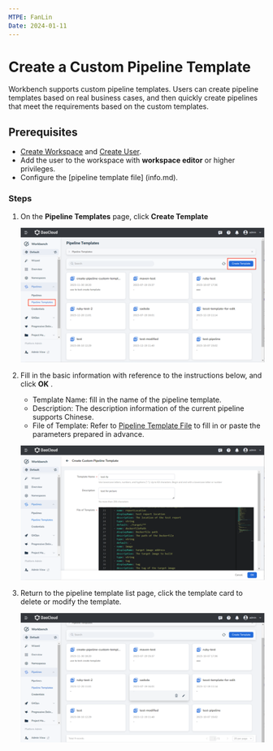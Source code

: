 ```yaml
---
MTPE: FanLin
Date: 2024-01-11
---
```


# Create a Custom Pipeline Template

Workbench supports custom pipeline templates. Users can create pipeline templates based on real business cases, and then quickly create pipelines that meet the requirements based on the custom templates.

## Prerequisites

- [Create Workspace](../../../../ghippo/user-guide/workspace/workspace.md) and [Create User](../../../../ghippo/user-guide/access-control/user.md).
- Add the user to the workspace with __workspace editor__ or higher privileges.
- Configure the [pipeline template file] (info.md).

### Steps

1. On the __Pipeline Templates__ page, click __Create Template__

    ![Create Template](../../../images/template04.png)

2. Fill in the basic information with reference to the instructions below, and click __OK__ .

    - Template Name: fill in the name of the pipeline template.
    - Description: The description information of the current pipeline supports Chinese.
    - File of Template: Refer to [Pipeline Template File](info.md) to fill in or paste the parameters prepared in advance.

    ![Fill Info](../../../images/template05.png)

3. Return to the pipeline template list page, click the template card to delete or modify the template.

    ![Edit/Delete](../../../images/template06.png)
